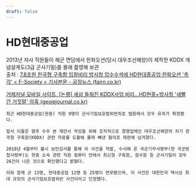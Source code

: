 ```yaml
---
draft: false
---
```

# HD현대중공업
2013년 자사 직원들이 해군 면담에서 한화오션(당시 대우조선해양)이 제작한 KDDX 개념설계도(3급 군사기밀)를 몰래 촬영해 보관  
출처 : [7.8조원 한국형 구축함 입찰비리 방사청 압수수색에 HD현대중공업·한화오션 '촉각' < F-Society < 기사본문 - 공정뉴스 (fairn.co.kr)](https://www.fairn.co.kr/news/articleView.html?idxno=68312)

[거제저널 모바일 사이트, [논평] 새삼 들춰진 KDDX사업 비리...HD현중+방사청 '새빨간 거짓말' 의혹 (geojejournal.co.kr)](http://m.geojejournal.co.kr/news/articleView.html?idxno=83106)
```ad-quote
최근 HD현대중공업(현중) 직원 9명이 군사기밀보호법위반죄로 법원에서 모두 유죄가 확정됐다.

앞서 이들은 향후 수주 본 제안서 작성을 위해 조직적으로 경쟁업체인 대우조선해양의 차기 한국형 구축함(KDDX) 관련 자료를 도촬해 몰래 빼낸 혐의로 재판에 넘겨졌다.

2018년 4월부터 불시 보안감사를 통해 이 사건을 적발, 수사해 온 국군기무사령부(현 국군방첩사령부)는 현중 소속 관련 직원 컴퓨터 안에서 최신형 구축함, 잠수함 등 군사기밀이 모두 26건이 나온 것으로 확인했다고 밝혔다.

이와 함께 군 13명, 현대중공업 12명 등 25명이 연루됐으며, 이 사건은 대한민국 역사상 최대 규모의 군사기밀보호법위반 사건이라고 단정했다.
```
